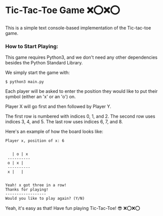 # Tic-Tac-Toe Game ❌⭕❌⭕ 

This is a simple text console-based implementation of the Tic-tac-toe game. 

### How to Start Playing:

This game requires Python3, and we don't need any other dependencies besides the Python Standard Library.

We simply start the game with:

    $ python3 main.py

Each player will be asked to enter the position they would like to put their symbol (either an 'x' or an 'o') on.

Player X will go first and then followed by Player Y.

The first row is numbered with indices 0, 1, and 2. The second row uses indices 3, 4, and 5.
The last row uses indices 6, 7, and 8.

Here's an example of how the board looks like:

```commandline
Player x, position of x: 6


   | o | x
 ----------
 o | x |
 ----------
 x |   |


Yeah! x got three in a row!
Thanks for playing!
------------------
Would you like to play again? (Y/N)
```

Yeah, it's easy as that! Have fun playing Tic-Tac-Toe! 😎 ❌⭕❌⭕ 